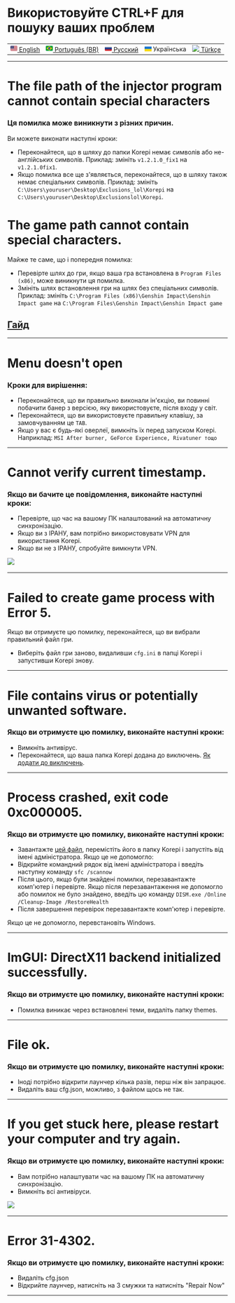 # Використовуйте CTRL+F для пошуку ваших проблем

<div align="center">
<table>
  <tr>
    <td valign="center"><a href="README.md"><img src="https://github.com/twitter/twemoji/blob/master/assets/svg/1f1fa-1f1f8.svg" width="16"/> English</a></td>
    <td valign="center"><a href="README_pt-br.md"><img src="https://github.com/twitter/twemoji/blob/master/assets/svg/1f1e7-1f1f7.svg" width="16"/> Português (BR)</a></td>
    <td valign="center"><a href="README_ru-ru.md"><img src="https://github.com/twitter/twemoji/blob/master/assets/svg/1f1f7-1f1fa.svg" width="16"/> Русский</a></td>
    <td valign="center"><img src="https://github.com/Andrew1397/Ukraine/blob/main/Flag_of_Ukraine.png" width="16"/> Українська</td>
    <td valign="center"><a href="README_tr-TR.md"><img src="https://upload.wikimedia.org/wikipedia/commons/thumb/b/b4/Flag_of_Turkey.svg/1920px-Flag_of_Turkey.svg.png" width="16"/> Türkçe</a></td>
  </tr>
</table>
</div>

---
# The file path of the injector program cannot contain special characters
### Ця помилка може виникнути з різних причин.
Ви можете виконати наступні кроки:
- Переконайтеся, що в шляху до папки Korepi немає символів або не-англійських символів. Приклад: змініть `v1.2.1.0_fix1` на `v1.2.1.0fix1`.
- Якщо помилка все ще з'являється, переконайтеся, що в шляху також немає спеціальних символів. Приклад: змініть `C:\Users\youruser\Desktop\Exclusions_lol\Korepi` на `C:\Users\youruser\Desktop\Exclusionslol\Korepi`.

# The game path cannot contain special characters.
Майже те саме, що і попередня помилка:
- Перевірте шлях до гри, якщо ваша гра встановлена в `Program Files (x86)`, може виникнути ця помилка.
- Змініть шлях встановлення гри на шлях без спеціальних символів.
Приклад: змініть `C:\Program Files (x86)\Genshin Impact\Genshin Impact game` на `C:\Program Files\Genshin Impact\Genshin Impact game`

## [Гайд]( https://youtu.be/NZhYB4Vxmlk?si=yPRP6dC2xMDUKDqm)

---

# Menu doesn't open
### Кроки для вирішення:
- Переконайтеся, що ви правильно виконали ін'єкцію, ви повинні побачити банер з версією, яку використовуєте, після входу у світ.
- Переконайтеся, що ви використовуєте правильну клавішу, за замовчуванням це `TAB`.
- Якщо у вас є будь-які оверлеї, вимкніть їх перед запуском Korepi.
Наприклад: `MSI After burner, GeForce Experience, Rivatuner тощо`

---

# Cannot verify current timestamp.
### Якщо ви бачите це повідомлення, виконайте наступні кроки:
- Перевірте, що час на вашому ПК налаштований на автоматичну синхронізацію.
- Якщо ви з ІРАНУ, вам потрібно використовувати VPN для використання Korepi.
- Якщо ви не з ІРАНУ, спробуйте вимкнути VPN.

<div align="left">
  <a href="#"><img src="https://cdn.discordapp.com/attachments/1275059206130503682/1275064778615951403/timestamp.png?ex=679eb85c&is=679d66dc&hm=04da13041b2709eef5c03703b3f385281932c83006d4ba1bdacd8bbdffc6474c&"></a>
</div>

---

# Failed to create game process with Error 5.
Якщо ви отримуєте цю помилку, переконайтеся, що ви вибрали правильний файл гри.
- Виберіть файл гри заново, видаливши `cfg.ini` в папці Korepi і запустивши Korepi знову.

---

# File contains virus or potentially unwanted software.
### Якщо ви отримуєте цю помилку, виконайте наступні кроки:
- Вимкніть антивірус.
- Переконайтеся, що ваша папка Korepi додана до виключень. [Як додати до виключень](https://korepi.com/en/guide/virus.html).

---

# Process crashed, exit code 0xc000005.
### Якщо ви отримуєте цю помилку, виконайте наступні кроки:
- Завантажте [цей файл](https://cdn.discordapp.com/attachments/1251244897831227546/1285657688092573797/envSettingfirst_run_this_for_admin.exe?ex=66eb1187&is=66e9c007&hm=d3322d5db0c6828de7b562f98d1bfd17bd64c45763b60e5298833f82b993dca3&), перемістіть його в папку Korepi і запустіть від імені адміністратора.
Якщо це не допомогло:
- Відкрийте командний рядок від імені адміністратора і введіть наступну команду `sfc /scannow`
- Після цього, якщо були знайдені помилки, перезавантажте комп'ютер і перевірте. Якщо після перезавантаження не допомогло або помилок не було знайдено, введіть цю команду `DISM.exe /Online /Cleanup-Image /RestoreHealth`
- Після завершення перевірок перезавантажте комп'ютер і перевірте.

Якщо це не допомогло, перевстановіть Windows.

---

# ImGUI: DirectX11 backend initialized successfully.
### Якщо ви отримуєте цю помилку, виконайте наступні кроки:
- Помилка виникає через встановлені теми, видаліть папку themes.

---

# File ok.
### Якщо ви отримуєте цю помилку, виконайте наступні кроки:
- Іноді потрібно відкрити лаунчер кілька разів, перш ніж він запрацює.
- Видаліть ваш cfg.json, можливо, з файлом щось не так.

---

# If you get stuck here, please restart your computer and try again.
### Якщо ви отримуєте цю помилку, виконайте наступні кроки:
- Вам потрібно налаштувати час на вашому ПК на автоматичну синхронізацію.
- Вимкніть всі антивіруси.

<div align="left">
  <a href="#"><img src="https://cdn.discordapp.com/attachments/1275059206130503682/1275077076239781978/image.png?ex=679ec3d0&is=679d7250&hm=20f8006d55341e61683b8952df4582d50127af3d3ced71d552109651d29239cb&"></a>
</div>

---

# Error 31-4302.
### Якщо ви отримуєте цю помилку, виконайте наступні кроки:
- Видаліть cfg.json
- Відкрийте лаунчер, натисніть на 3 смужки та натисніть "Repair Now"

--- 